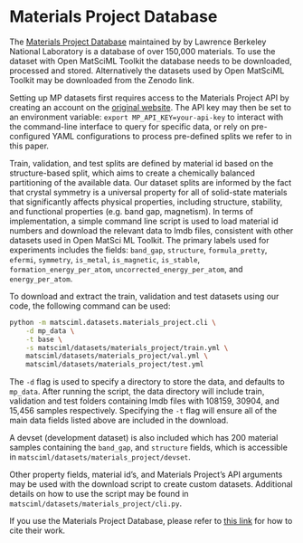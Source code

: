 # Materials Project Database

The [Materials Project Database](https://next-gen.materialsproject.org/) maintained by by Lawrence Berkeley National Laboratory is a database of over 150,000 materials. To use the dataset with Open MatSciML Toolkit the database needs to be downloaded, processed and stored. Alternatively the datasets used by Open MatSciML Toolkit may be downloaded from the Zenodo link.


Setting up MP datasets first requires access to the Materials Project API by creating an account on the [original website](https://materialsproject.org). The API key may then be set to an environment variable: `export MP_API_KEY=your-api-key` to interact with the command-line interface to query for specific data, or rely on pre-configured YAML configurations to process pre-defined splits we refer to in this paper.

Train, validation, and test splits are defined by material id based on the structure-based split, which aims to create a chemically balanced partitioning of the available data. Our dataset splits are informed by the fact that crystal symmetry is a universal property for all of solid-state materials that significantly affects physical properties, including  structure, stability, and functional properties (e.g. band gap, magnetism). In terms of implementation, a simple command line script is used to load material id numbers and download the relevant data to lmdb files, consistent with other datasets used in Open MatSci ML Toolkit. The primary labels used for experiments includes the fields: `band_gap`, `structure`, `formula_pretty`, `efermi`, `symmetry`, `is_metal`, `is_magnetic`, `is_stable`, `formation_energy_per_atom`, `uncorrected_energy_per_atom`, and `energy_per_atom`.


To download and extract the train, validation and test datasets using our code, the following command can be used:

```bash
python -m matsciml.datasets.materials_project.cli \
    -d mp_data \
    -t base \
    -s matsciml/datasets/materials_project/train.yml \
    matsciml/datasets/materials_project/val.yml \
    matsciml/datasets/materials_project/test.yml
```

The `-d` flag is used to specify a directory to store the data, and defaults to `mp_data`. After running the script, the data directory will include train, validation and test folders containing lmdb files with 108159, 30904, and 15,456 samples respectively. Specifying the `-t` flag will ensure all of the main data fields listed above are included in the download.

A devset (development dataset) is also included which has 200 material samples containing the `band_gap`, and `structure` fields, which is accessible in `matsciml/datasets/materials_project/devset`.

Other property fields, material id’s, and Materials Project’s API arguments may be used with the download script to create custom datasets. Additional details on how to use the script may be found in `matsciml/datasets/materials_project/cli.py`.


If you use the Materials Project Database, please refer to [this link](https://next-gen.materialsproject.org/about/cite) for how to cite their work.
